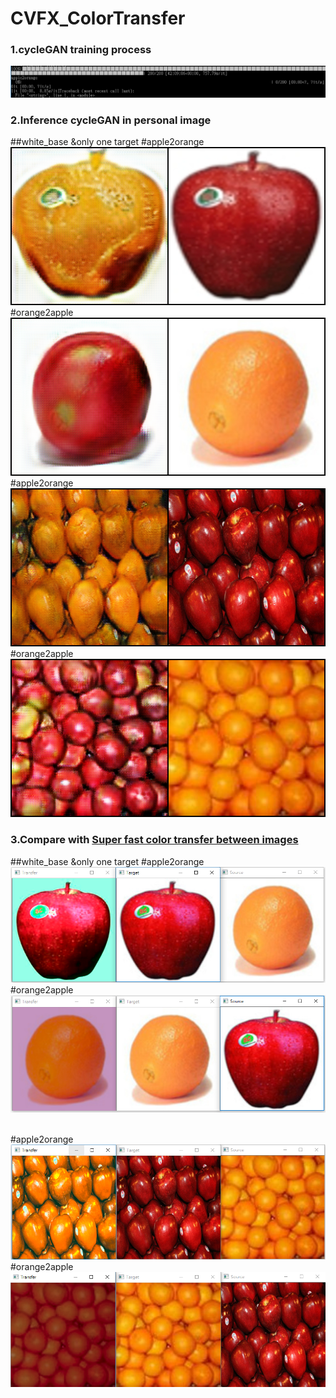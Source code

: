 # CVFX_ColorTransfer 

  ### 1.cycleGAN training process 
  ![image](https://github.com/CharlieYao1996/CVFX_ColorTransfer-/blob/master/progress%20bar.png)
  ### 2.Inference cycleGAN in personal image
  ##white_base &only one target
  #apple2orange
  ![image](https://github.com/CharlieYao1996/CVFX_ColorTransfer-/blob/master/apple2orange_Epoch200_01.png)
  #orange2apple
  ![image](https://github.com/CharlieYao1996/CVFX_ColorTransfer-/blob/master/orange2apple_Epoch200_01.png)
  #apple2orange
  ![image](https://github.com/CharlieYao1996/CVFX_ColorTransfer-/blob/master/apple2orange_Epoch200_02.PNG)
  #orange2apple
  ![image](https://github.com/CharlieYao1996/CVFX_ColorTransfer-/blob/master/orange2apple_Epoch200_02.PNG)
  ### 3.Compare with [Super fast color transfer between images](https://github.com/jrosebr1/color_transfer)
  ##white_base &only one target
  #apple2orange
  ![image](https://github.com/CharlieYao1996/CVFX_ColorTransfer-/blob/master/apple2orange_ref_01.png)
  #orange2apple
  ![image](https://github.com/CharlieYao1996/CVFX_ColorTransfer-/blob/master/orange2apple_ref_01.png)
  <br></br>
  
  #apple2orange
  ![image](https://github.com/CharlieYao1996/CVFX_ColorTransfer-/blob/master/apple2orange_ref_02.PNG)
  #orange2apple
  ![image](https://github.com/CharlieYao1996/CVFX_ColorTransfer-/blob/master/orange2apple_ref_02.PNG)
